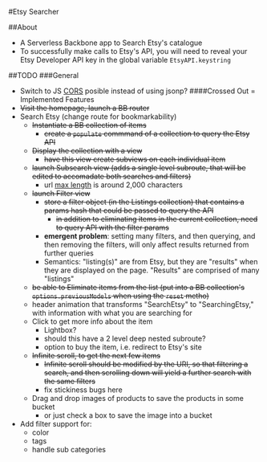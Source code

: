 #Etsy Searcher

##About
* A Serverless Backbone app to Search Etsy's catalogue
* To successfully make calls to Etsy's API, you will need to reveal your Etsy Developer API key in the global variable `EtsyAPI.keystring`

##TODO
###General
* Switch to JS [CORS](https://github.com/sagemath/sagecell/pull/263) posible instead of using jsonp?
####Crossed Out = Implemented Features
* ~~Visit the homepage, launch a BB router~~
* Search Etsy (change route for bookmarkability)
    * ~~Instantiate a BB collection of items~~
        * ~~create a `populate` commmand of a collection to query the Etsy API~~
    * ~~Display the collection with a view~~
        * ~~have this view create subviews on each individual item~~
    * ~~launch Subsearch view (adds a single level subroute, that will be edited to accomadate both searches and filters)~~
        * url [max length](http://stackoverflow.com/questions/417142/what-is-the-maximum-length-of-a-url-in-different-browsers) is around 2,000 characters
    * ~~launch Filter view~~
        * ~~store a filter object (in the Listings collection) that contains a params hash that could be passed to query the API~~
            * ~~in addition to eliminating items in the current collection, need to query API with the filter params~~
        * **emergent problem**: setting many filters, and then querying, and then removing the filters, will only affect results returned from further queries
        * Semantics: "listing(s)" are from Etsy, but they are "results" when they are displayed on the page. "Results" are comprised of many "listings"
    * ~~be able to Eliminate items from the list (put into a BB collection's `options.previousModels` when using the `reset` metho)~~
    * header animation that transforms "SearchEtsy" to "SearchingEtsy," with information with what you are searching for
    * Click to get more info about the item
        * Lightbox?
        * should this have a 2 level deep nested subroute?
        * option to buy the item, i.e. redirect to Etsy's site
    * ~~Infinite scroll, to get the next few items~~
        * ~~Infinite scroll should be modified by the URI, so that filtering a search, and then scrolling down will yield a further search with the same filters~~
        * fix stickiness bugs here
    * Drag and drop images of products to save the products in some bucket
        * or just check a box to save the image into a bucket
* Add filter support for:
    * color
    * tags
    * handle sub categories